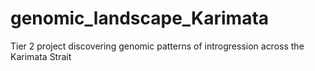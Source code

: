 # genomic_landscape_Karimata
Tier 2 project discovering genomic patterns of introgression across the Karimata Strait  
